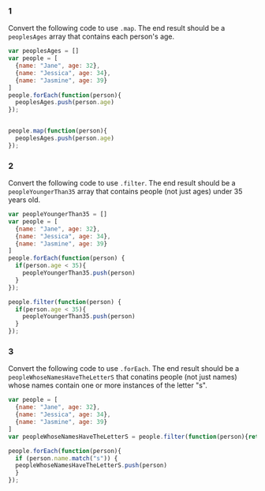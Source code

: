 ### 1

Convert the following code to use `.map`. The end result should be a `peoplesAges` array that contains each person's age.

```js
var peoplesAges = []
var people = [
  {name: "Jane", age: 32},
  {name: "Jessica", age: 34},
  {name: "Jasmine", age: 39}
]
people.forEach(function(person){
  peoplesAges.push(person.age)
});
```
```js

people.map(function(person){
  peoplesAges.push(person.age)
});
```

### 2

Convert the following code to use `.filter`. The end result should be a `peopleYoungerThan35` array that contains people (not just ages) under 35 years old.

```js
var peopleYoungerThan35 = []
var people = [
  {name: "Jane", age: 32},
  {name: "Jessica", age: 34},
  {name: "Jasmine", age: 39}
]
people.forEach(function(person) {
  if(person.age < 35){
    peopleYoungerThan35.push(person)
  }
});
```
```js
people.filter(function(person) {
  if(person.age < 35){
    peopleYoungerThan35.push(person)
  }
});
```

### 3

Convert the following code to use `.forEach`. The end result should be a `peopleWhoseNamesHaveTheLetterS` that conatins people (not just names) whose names contain one or more instances of the letter "s".

```js
var people = [
  {name: "Jane", age: 32},
  {name: "Jessica", age: 34},
  {name: "Jasmine", age: 39}
]
var peopleWhoseNamesHaveTheLetterS = people.filter(function(person){return person.name.match("s")});
```
```js
people.forEach(function(person){
  if (person.name.match("s")) {
  peopleWhoseNamesHaveTheLetterS.push(person)
  }
});

```

